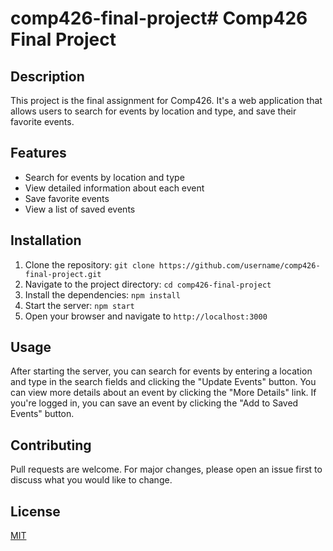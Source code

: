 # comp426-final-project# Comp426 Final Project

## Description
This project is the final assignment for Comp426. It's a web application that allows users to search for events by location and type, and save their favorite events.

## Features
- Search for events by location and type
- View detailed information about each event
- Save favorite events
- View a list of saved events

## Installation
1. Clone the repository: `git clone https://github.com/username/comp426-final-project.git`
2. Navigate to the project directory: `cd comp426-final-project`
3. Install the dependencies: `npm install`
4. Start the server: `npm start`
5. Open your browser and navigate to `http://localhost:3000`

## Usage
After starting the server, you can search for events by entering a location and type in the search fields and clicking the "Update Events" button. You can view more details about an event by clicking the "More Details" link. If you're logged in, you can save an event by clicking the "Add to Saved Events" button.

## Contributing
Pull requests are welcome. For major changes, please open an issue first to discuss what you would like to change.

## License
[MIT](https://choosealicense.com/licenses/mit/)